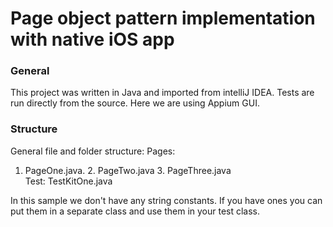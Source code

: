 # Page object pattern implementation with native iOS app
### General
This project was written in Java and imported from intelliJ IDEA. Tests are run directly from the source. Here we are using Appium GUI.

### Structure 
General file and folder structure:
Pages:	
  1. PageOne.java. 2. PageTwo.java 3. PageThree.java   
  Test:
  TestKitOne.java

  In this sample we don't have any string constants. If you have ones you can put them in a separate class and use them in your test class.

